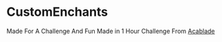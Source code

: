 # CustomEnchants
Made For A Challenge And Fun
Made in 1 Hour
Challenge From [Acablade](https://www.github.com/Acablade)
